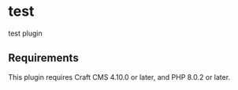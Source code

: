 # test

test plugin

## Requirements

This plugin requires Craft CMS 4.10.0 or later, and PHP 8.0.2 or later.

